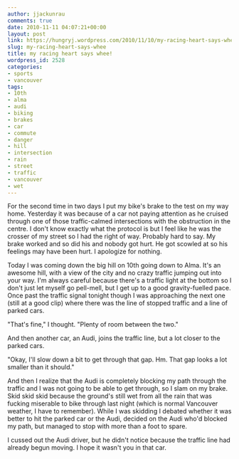```yaml
---
author: jjackunrau
comments: true
date: 2010-11-11 04:07:21+00:00
layout: post
link: https://hungryj.wordpress.com/2010/11/10/my-racing-heart-says-whee/
slug: my-racing-heart-says-whee
title: my racing heart says whee!
wordpress_id: 2528
categories:
- sports
- vancouver
tags:
- 10th
- alma
- audi
- biking
- brakes
- car
- commute
- danger
- hill
- intersection
- rain
- street
- traffic
- vancouver
- wet
---
```


For the second time in two days I put my bike's brake to the test on my way home. Yesterday it was because of a car not paying attention as he cruised through one of those traffic-calmed intersections with the obstruction in the centre. I don't know exactly what the protocol is but I feel like he was the crosser of my street so I had the right of way. Probably hard to say. My brake worked and so did his and nobody got hurt. He got scowled at so his feelings may have been hurt. I apologize for nothing.

Today I was coming down the big hill on 10th going down to Alma. It's an awesome hill, with a view of the city and no crazy traffic jumping out into your way. I'm always careful because there's a traffic light at the bottom so I don't just let myself go pell-mell, but I get up to a good gravity-fuelled pace. Once past the traffic signal tonight though I was approaching the next one (still at a good clip) where there was the line of stopped traffic and a line of parked cars. 

"That's fine," I thought. "Plenty of room between the two." 

And then another car, an Audi, joins the traffic line, but a lot closer to the parked cars. 

"Okay, I'll slow down a bit to get through that gap. Hm. That gap looks a lot smaller than it should."

And then I realize that the Audi is completely blocking my path through the traffic and I was not going to be able to get through, so I slam on my brake. Skid skid skid because the ground's still wet from all the rain that was fucking miserable to bike through last night (which is normal Vancouver weather, I have to remember). While I was skidding I debated whether it was better to hit the parked car or the Audi, decided on the Audi who'd blocked my path, but managed to stop with more than a foot to spare.

I cussed out the Audi driver, but he didn't notice because the traffic line had already begun moving. I hope it wasn't you in that car.

